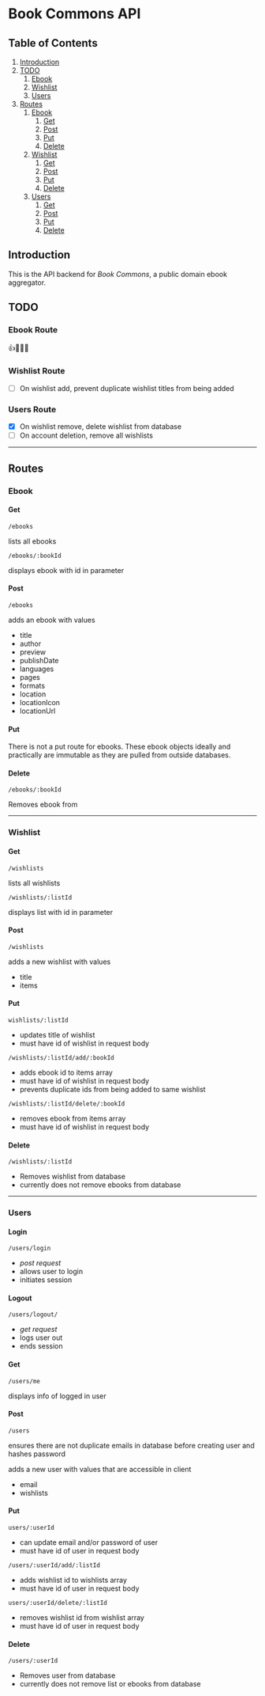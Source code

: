 # Book Commons API

## Table of Contents

1. [Introduction](#introduction)
2. [TODO](#todo)
    1. [Ebook](#todoEbook)
    2. [Wishlist](#todoWishlist)
    3. [Users](#todoUsers)
3. [Routes](#routes)
	1. [Ebook](#routeEbook)
		1. [Get](#ebookGet)
		2. [Post](#ebookPost)
		3. [Put](#ebookPut)
		4. [Delete](#ebookDelete)
	2. [Wishlist](#routeWishlist)
		1. [Get](#wishlistGet)
		2. [Post](#wishlistPost)
		3. [Put](#wishlistPut)
		4. [Delete](#wishlistDelete)
	1. [Users](#routeUsers)
		1. [Get](#usersGet)
		2. [Post](#usersPost)
		3. [Put](#usersPut)
		4. [Delete](#usersDelete)

## Introduction <a name="introduction"></a>

This is the API backend for *Book Commons*, a public domain ebook aggregator.

## TODO <a name="todo"></a>

### Ebook Route <a name="todoEbook"></a>
:+1::tada::musical_note::confetti_ball:

### Wishlist Route <a name="todoWishlist"></a>
- [ ] On wishlist add, prevent duplicate wishlist titles from being added

### Users Route <a name="todoUsers"></a>
- [x] On wishlist remove, delete wishlist from database
- [ ] On account deletion, remove all wishlists

-----------
## Routes <a name="routes"></a>

### Ebook <a name="routeEbook"></a>

#### Get <a name="ebookGet"></a>
`/ebooks`

lists all ebooks

`/ebooks/:bookId`

displays ebook with id in parameter

#### Post <a name="ebookPost"></a>
`/ebooks`

adds an ebook with values
- title
- author
- preview
- publishDate
- languages
- pages
- formats
- location
- locationIcon
- locationUrl

#### Put <a name="ebookPut"></a>
There is not a put route for ebooks. These ebook objects ideally and practically are immutable as they are pulled from outside databases.

#### Delete <a name="ebookDelete"></a>
`/ebooks/:bookId`

Removes ebook from 

-----------

### Wishlist <a name="routeWishlist"></a>

#### Get <a name="wishlistGet"></a>
`/wishlists`

lists all wishlists

`/wishlists/:listId`

displays list with id in parameter

#### Post <a name="wishlistPost"></a>
`/wishlists`

adds a new wishlist with values
- title
- items


#### Put <a name="wishlistPut"></a>
`wishlists/:listId`

- updates title of wishlist
- must have id of wishlist in request body

`/wishlists/:listId/add/:bookId`

- adds ebook id to items array
- must have id of wishlist in request body
- prevents duplicate ids from being added to same wishlist

`/wishlists/:listId/delete/:bookId`

- removes ebook from items array
- must have id of wishlist in request body


#### Delete <a name="wishlistDelete"></a>
`/wishlists/:listId`

- Removes wishlist from database
- currently does not remove ebooks from database

----------
### Users <a name="routeUsers"></a>

#### Login <a name="usersLogin"></a>
`/users/login`

- *post request*
- allows user to login
- initiates session

#### Logout <a name="usersLogout"></a>
`/users/logout/`

- *get request*
- logs user out
- ends session

#### Get <a name="usersGet"></a>
`/users/me` 

displays info of logged in user

#### Post <a name="usersPost"></a>
`/users`

ensures there are not duplicate emails in database before creating user
and hashes password

adds a new user with values that are accessible in client
- email
- wishlists


#### Put <a name="usersPut"></a>
`users/:userId`

- can update email and/or password of user
- must have id of user in request body

`/users/:userId/add/:listId`

- adds wishlist id to wishlists array
- must have id of user in request body

`users/:userId/delete/:listId`
- removes wishlist id from wishlist array
- must have id of user in request body


#### Delete <a name="usersDelete"></a>
`/users/:userId`

- Removes user from database
- currently does not remove list or ebooks from database
